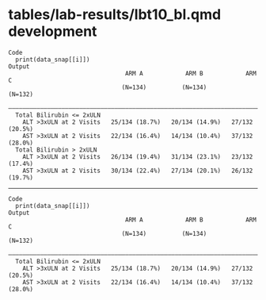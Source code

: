 # tables/lab-results/lbt10_bl.qmd development

    Code
      print(data_snap[[i]])
    Output
                                     ARM A            ARM B            ARM C     
                                    (N=134)          (N=134)          (N=132)    
      ———————————————————————————————————————————————————————————————————————————
      Total Bilirubin <= 2xULN                                                   
        ALT >3xULN at 2 Visits   25/134 (18.7%)   20/134 (14.9%)   27/132 (20.5%)
        AST >3xULN at 2 Visits   22/134 (16.4%)   14/134 (10.4%)   37/132 (28.0%)
      Total Bilirubin > 2xULN                                                    
        ALT >3xULN at 2 Visits   26/134 (19.4%)   31/134 (23.1%)   23/132 (17.4%)
        AST >3xULN at 2 Visits   30/134 (22.4%)   27/134 (20.1%)   26/132 (19.7%)

---

    Code
      print(data_snap[[i]])
    Output
                                     ARM A            ARM B            ARM C     
                                    (N=134)          (N=134)          (N=132)    
      ———————————————————————————————————————————————————————————————————————————
      Total Bilirubin <= 2xULN                                                   
        ALT >3xULN at 2 Visits   25/134 (18.7%)   20/134 (14.9%)   27/132 (20.5%)
        AST >3xULN at 2 Visits   22/134 (16.4%)   14/134 (10.4%)   37/132 (28.0%)

